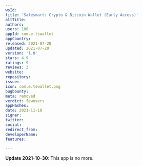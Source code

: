 ```yaml
---
wsId: 
title: 'Safesmart: Crypto & Bitcoin Wallet (Early Access)'
altTitle: 
authors: 
users: 100
appId: com.e.tswallet
appCountry: 
released: 2021-07-20
updated: 2021-07-20
version: '1.0'
stars: 4.9
ratings: 9
reviews: 3
website: 
repository: 
issue: 
icon: com.e.tswallet.png
bugbounty: 
meta: removed
verdict: fewusers
appHashes: 
date: 2021-11-10
signer: 
twitter: 
social: 
redirect_from: 
developerName: 
features: 

---
```


**Update 2021-10-30**: This app is no more.

